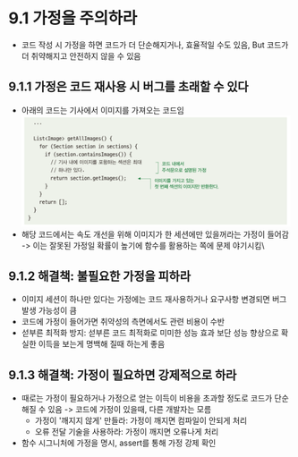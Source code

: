# 9.1 가정을 주의하라
- 코드 작성 시 가정을 하면 코드가 더 단순해지거나, 효율적일 수도 있음, But 코드가 더 취약해지고 안전하지 않을 수 있음

## 9.1.1 가정은 코드 재사용 시 버그를 초래할 수 있다
- 아래의 코드는 기사에서 이미지를 가져오는 코드임\
![img.png](img.png)
- 해당 코드에서는 속도 개선을 위해 이미지가 한 세션에만 있을꺼라는 가정이 들어감 -> 이는 잘못된 가정일 확률이 높기에 함수를 활용하는 쪽에 문제 야기시킴\

## 9.1.2 해결책: 불필요한 가정을 피하라
- 이미지 세션이 하나만 있다는 가정에는 코드 재사용하거나 요구사항 변경되면 버그 발생 가능성이 큼
- 코드에 가정이 들어가면 취약성의 측면에서도 관련 비용이 수반
- 섣부른 최적화 방지: 섣부른 코드 최적화로 미미한 성능 효과 보단 성능 향상으로 확실한 이득을 보는게 명백해 질때 하는게 좋음

## 9.1.3 해결책: 가정이 필요하면 강제적으로 하라
- 때로는 가정이 필요하거나 가정으로 얻는 이득이 비용을 초과할 정도로 코드가 단순해질 수 있음 -> 코드에 가정이 있을때, 다른 개발자는 모름
  - 가정이 '깨지지 않게' 만들라: 가정이 깨지면 컴파일이 안되게 처리
  - 오류 전달 기술을 사용하라: 가정이 깨지면 오류나게 처리
- 함수 시그니처에 가정을 명시, assert를 통해 가정 강제 확인

